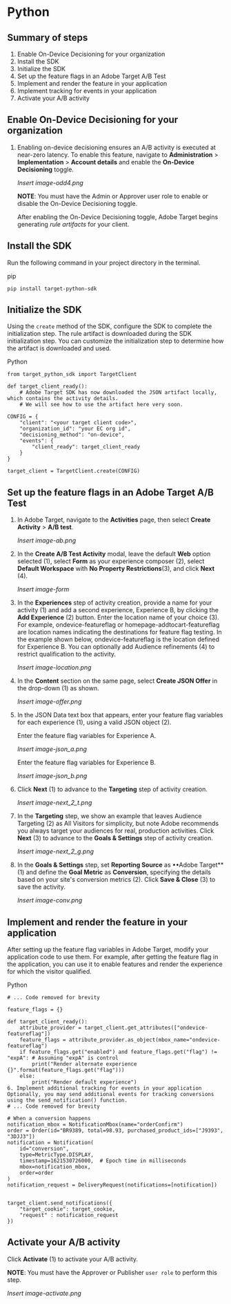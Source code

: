 # Python

## Summary of steps

1. Enable On-Device Decisioning for your organization
1. Install the SDK
1. Initialize the SDK
1. Set up the feature flags in an Adobe Target A/B Test
1. Implement and render the feature in your application
1. Implement tracking for events in your application
1. Activate your A/B activity

## Enable On-Device Decisioning for your organization


1. Enabling on-device decisioning ensures an A/B activity is executed at near-zero latency. To enable this feature, navigate to **Administration** > **Implementation** > **Account details** and enable the **On-Device Decisioning** toggle.

   *Insert image-odd4.png*

   **NOTE**: You must have the Admin or Approver user role to enable or disable the On-Device Decisioning toggle.

   After enabling the On-Device Decisioning toggle, Adobe Target begins generating *rule artifacts* for your client.

## Install the SDK

Run the following command in your project directory in the terminal.

pip

```
pip install target-python-sdk
```

## Initialize the SDK

Using the `create` method of the SDK, configure the SDK to complete the initialization step.
The rule artifact is downloaded during the SDK initialization step. You can customize the initialization step to determine how the artifact is downloaded and used.

Python

```
from target_python_sdk import TargetClient

def target_client_ready():
    # Adobe Target SDK has now downloaded the JSON artifact locally, which contains the activity details.
    # We will see how to use the artifact here very soon.

CONFIG = {
    "client": "<your target client code>",
    "organization_id": "your EC org id",
    "decisioning_method": "on-device",
    "events": {
        "client_ready": target_client_ready
    }
}

target_client = TargetClient.create(CONFIG)
```

## Set up the feature flags in an Adobe Target A/B Test

1. In Adobe Target, navigate to the **Activities** page, then select **Create Activity** > **A/B test**.

   *Insert image-ab.png*

1. In the **Create A/B Test Activity** modal, leave the default **Web** option selected (1), select **Form** as your experience composer (2), select **Default Workspace** with **No Property Restrictions**(3), and click **Next** (4).

   *Insert image-form*

1. In the **Experiences** step of activity creation, provide a name for your activity (1) and add a second experience, Experience B, by clicking the **Add Experience** (2) button. Enter the location name of your choice (3). For example,  ondevice-featureflag or homepage-addtocart-featureflag are location names indicating the destinations for feature flag testing.  In the example shown below, ondevice-featureflag is the location defined for Experience B. You can optionally add Audience refinements (4) to restrict qualification to the activity.

   *Insert image-location.png*

1. In the **Content** section on the same page, select **Create JSON Offer** in the drop-down (1) as shown.

   *Insert image-offer.png*

1. In the JSON Data text box that appears, enter your feature flag variables for each experience (1), using a valid JSON object (2).

   Enter the feature flag variables for Experience A.

   *Insert image-json_a.png*

   Enter the feature flag variables for Experience B.

   *Insert image-json_b.png*

1. Click **Next** (1) to advance to the **Targeting** step of activity creation.

   *Insert image-next_2_t.png*

1. In the **Targeting** step, we show an example that leaves Audience Targeting (2) as All Visitors for simplicity, but note Adobe recommends you always target your audiences for real, production activities. Click **Next** (3) to advance to the **Goals & Settings** step of activity creation.

   *Insert image-next_2_g.png*

1. In the **Goals & Settings** step, set **Reporting Source** as ••Adobe Target** (1) and define the **Goal Metric** as **Conversion**, specifying the details based on your site's conversion metrics (2). Click **Save & Close** (3) to save the activity.

   *Insert image-conv.png*

## Implement and render the feature in your application

After setting up the feature flag variables in Adobe Target, modify your application code to use them. For example, after getting the feature flag in the application, you can use it to enable features and render the experience for which the visitor qualified.

Python

```
# ... Code removed for brevity

feature_flags = {}

def target_client_ready():
    attribute_provider = target_client.get_attributes(["ondevice-featureflag"])
    feature_flags = attribute_provider.as_object(mbox_name="ondevice-featureflag")
    if feature_flags.get("enabled") and feature_flags.get("flag") != "expA": # Assuming "expA" is control
        print("Render alternate experience {}".format(feature_flags.get("flag")))
    else:
        print("Render default experience")
6. Implement additional tracking for events in your application
Optionally, you may send additional events for tracking conversions using the send_notification() function.
# ... Code removed for brevity

# When a conversion happens
notification_mbox = NotificationMbox(name="orderConfirm")
order = Order(id="BR9389, total=98.93, purchased_product_ids=["J9393", "3DJJ3"])
notification = Notification(
    id="conversion",
    type=MetricType.DISPLAY,
    timestamp=1621530726000,  # Epoch time in milliseconds
    mbox=notification_mbox,
    order=order
)
notification_request = DeliveryRequest(notifications=[notification])


target_client.send_notifications({
    "target_cookie": target_cookie,
    "request" : notification_request
})
```

## Activate your A/B activity

Click **Activate** (1) to activate your A/B activity.

**NOTE**: You must have the Approver or Publisher `user role` to perform this step.

*Insert image-activate.png*